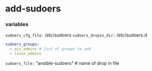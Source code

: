 # add-sudoers

### variables
`sudoers_cfg_file:` /etc/sudoers
`sudoers_dropin_dir:` /etc/sudoers.d

```yaml
sudoers_groups:
  - aix_admins # list of groups to add
  - linux_admins
```
`sudoers_file:` "ansible-sudoers" # name of drop in file
